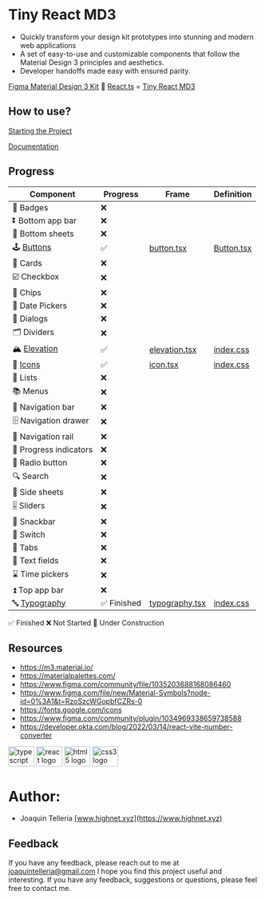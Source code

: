 # Tiny React MD3

* Quickly transform your design kit prototypes into stunning and modern web applications
* A set of easy-to-use and customizable components that follow the Material Design 3 principles and aesthetics.
* Developer handoffs made easy with ensured parity.

[Figma Material Design 3 Kit](https://www.figma.com/community/file/1035203688168086460) 🤝 [React.ts](https://developer.okta.com/blog/2022/03/14/react-vite-number-converter) = [Tiny React MD3](https://github.com/highnet/vite-react-ts-md3-components/)

## How to use?
[Starting the Project](https://github.com/highnet/vite-react-ts-md3-components/blob/master/vite-react-ts-md3-components/readme.md)

[Documentation](https://github.com/highnet/vite-react-ts-md3-components/blob/master/vite-react-ts-md3-components/src/readme.md)

## Progress
| Component | Progress | Frame | Definition | 
|-----------|----------|------|------|
| 📛 Badges | ❌ | | | 
| ⏬ Bottom app bar | ❌ | | |
| 🔽 Bottom sheets | ❌ | | |
| 🕹️ [Buttons](https://github.com/highnet/vite-react-ts-md3-components/blob/master/vite-react-ts-md3-components/src/readme.md#%EF%B8%8F-buttons) | ✅ | [button.tsx](https://github.com/highnet/vite-react-ts-md3-components/blob/master/vite-react-ts-md3-components/src/Button/Frame/button.tsx) | [Button.tsx](https://github.com/highnet/vite-react-ts-md3-components/blob/master/vite-react-ts-md3-components/src/Button/Button.tsx) |
| 🪪 Cards | ❌ | | |
| ☑️ Checkbox | ❌ | | |
| 🍪 Chips | ❌ | | |
| 📅 Date Pickers | ❌ | | |
| 💬 Dialogs | ❌ | | |
| 🗂️ Dividers | ❌ | | |
| 🏔️ [Elevation](https://github.com/highnet/vite-react-ts-md3-components/blob/master/vite-react-ts-md3-components/src/readme.md#%EF%B8%8F-elevation) | ✅ | [elevation.tsx](https://github.com/highnet/vite-react-ts-md3-components/blob/master/vite-react-ts-md3-components/src/Elevation/Frame/elevation.tsx) | [index.css](https://github.com/highnet/vite-react-ts-md3-components/blob/master/vite-react-ts-md3-components/src/index.css) |
| 💟 [Icons](https://github.com/highnet/vite-react-ts-md3-components/blob/master/vite-react-ts-md3-components/src/readme.md#-icons) | ✅ | [icon.tsx](https://github.com/highnet/vite-react-ts-md3-components/blob/master/vite-react-ts-md3-components/src/Icon/Frame/icon.tsx) | [index.css](https://github.com/highnet/vite-react-ts-md3-components/blob/master/vite-react-ts-md3-components/src/index.css) |
| 📝 Lists | ❌ | | |
| 📚 Menus | ❌ | | |
| 🧭 Navigation bar | ❌ | | |
| 🗄️ Navigation drawer | ❌ | | |
| 🚈 Navigation rail | ❌ | | |
| 🔄 Progress indicators | ❌ | | |
| 🔘 Radio button | ❌ | | |
| 🔍 Search | ❌ | | |
| 📑 Side sheets | ❌ | | |
| 🎚️ Sliders | ❌ | | |
| 🥨 Snackbar | ❌ | | |
| 🔦 Switch | ❌ | | |
| 📑 Tabs | ❌ | | |
| 📜 Text fields | ❌ | | |
| ⌛ Time pickers | ❌ | | |
| ⏫ Top app bar | ❌ | | |
| 🔤 [Typography](https://github.com/highnet/vite-react-ts-md3-components/blob/master/vite-react-ts-md3-components/src/readme.md#-typography) | ✅ Finished | [typography.tsx](https://github.com/highnet/vite-react-ts-md3-components/blob/master/vite-react-ts-md3-components/src/Typography/Frame/typography.tsx) | [index.css](https://github.com/highnet/vite-react-ts-md3-components/blob/master/vite-react-ts-md3-components/src/index.css) |

✅ Finished
❌ Not Started
🚧 Under Construction

## Resources
* https://m3.material.io/
* https://materialpalettes.com/
* https://www.figma.com/community/file/1035203688168086460
* https://www.figma.com/file/new/Material-Symbols?node-id=0%3A1&t=RzoSzcWGopbfCZRs-0
* https://fonts.google.com/icons
* https://www.figma.com/community/plugin/1034969338659738588
* https://developer.okta.com/blog/2022/03/14/react-vite-number-converter

<div align="left">
  <img src="https://cdn.jsdelivr.net/gh/devicons/devicon/icons/typescript/typescript-original.svg" height="40" width="52" alt="typescript logo"  />
  <img src="https://cdn.jsdelivr.net/gh/devicons/devicon/icons/react/react-original.svg" height="40" width="52" alt="react logo"  />
  <img src="https://cdn.jsdelivr.net/gh/devicons/devicon/icons/html5/html5-original.svg" height="40" width="52" alt="html5 logo"  />
  <img src="https://cdn.jsdelivr.net/gh/devicons/devicon/icons/css3/css3-original.svg" height="40" width="52" alt="css3 logo"  />
</div>

###

# Author: 
* Joaquin Telleria [www.highnet.xyz](https://www.highnet.xyz)

## Feedback
If you have any feedback, please reach out to me at joaquintelleria@gmail.com
I hope you find this project useful and interesting. If you have any feedback, suggestions or questions, please feel free to contact me.
